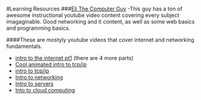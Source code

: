 #Learning Resources
###[Eli The Computer Guy](https://www.youtube.com/user/elithecomputerguy)
  -This guy has a ton of awesome instructional youtube video content covering every subject imagaginable. Good networking and it content, as well as some web basics and programming basics.

####These are mostyly youtube videos that cover internet and networking fundamentals.
- [intro to the internet pt1](https://www.youtube.com/watch?v=DTQV7_HwF58)
  (there are 4 more parts)
- [Cool animated intro to tcp/ip](https://www.youtube.com/watch?v=HOaIqQAeaik)
- [intro to tcp/ip](https://www.youtube.com/watch?v=EkNq4TrHP)
- [Intro to networking](https://www.youtube.com/watch?v=rL8RSFQG8do&index=1&list=PLF360ED1082F6F2A5)
- [Intro to servers](https://www.youtube.com/watch?v=CDxaRfwzFrs&index=13&list=PLF360ED1082F6F2A5)
- [Into to cloud computing](https://www.youtube.com/watch?v=QYzJl0Zrc4M&index=17&list=PLF360ED1082F6F2A5)
